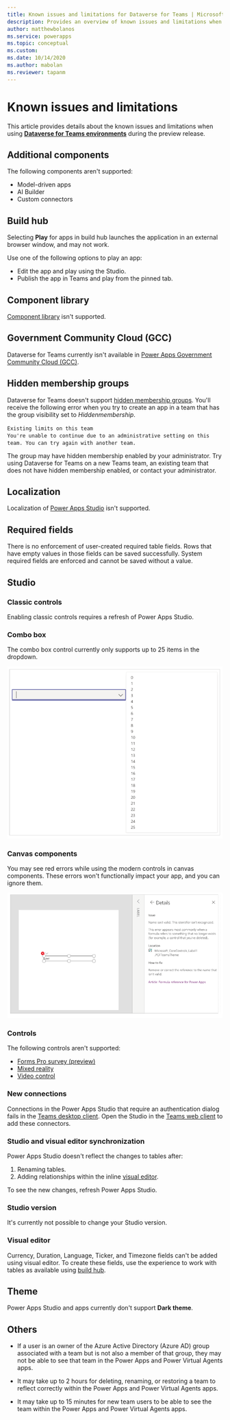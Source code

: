 ```yaml
---
title: Known issues and limitations for Dataverse for Teams | Microsoft Docs
description: Provides an overview of known issues and limitations when using Power Apps with Microsoft Teams.
author: matthewbolanos
ms.service: powerapps
ms.topic: conceptual
ms.custom: 
ms.date: 10/14/2020
ms.author: mabolan
ms.reviewer: tapanm
---
```

# Known issues and limitations

This article provides details about the known issues and limitations when using [**Dataverse for Teams environments**](/power-platform/admin/about-teams-environment) during the preview release.

## Additional components

The following components aren't supported:

- Model-driven apps
- AI Builder
- Custom connectors

## Build hub

Selecting **Play** for apps in build hub launches the application in an external browser window, and may not work.

Use one of the following options to play an app:

- Edit the app and play using the Studio.
- Publish the app in Teams and play from the pinned tab.

## Component library

[Component library](../maker/canvas-apps/component-library.md) isn't supported.

## Government Community Cloud (GCC)

Dataverse for Teams currently isn't available in [Power Apps Government Community Cloud (GCC)](/power-platform/admin/powerapps-us-government).

## Hidden membership groups

Dataverse for Teams doesn't support [hidden membership groups](https://docs.microsoft.com/graph/api/resources/group?view=graph-rest-1.0&preserve-view=true#group-visibility-options). You'll receive the following error when you try to create an app in a team that has the group visibility set to *Hiddenmembership*.

`Existing limits on this team` <br>
`You're unable to continue due to an administrative setting on this team. You can try again with another team.`

The group may have hidden membership enabled by your administrator. Try using Dataverse for Teams on a new Teams team, an existing team that does not have hidden membership enabled, or contact your administrator.

## Localization

Localization of [Power Apps Studio](understand-power-apps-studio.md) isn't supported.

## Required fields

There is no enforcement of user-created required table fields. Rows that have empty values in those fields can be saved successfully. System required fields are enforced and cannot be saved without a value.

## Studio

### Classic controls

Enabling classic controls requires a refresh of Power Apps Studio.  

### Combo box

The combo box control currently only supports up to 25 items in the dropdown.

![Combo box](media/combo-box.png "Combo box")

### Canvas components

You may see red errors while using the modern controls in canvas components. These errors won't functionally impact your app, and you can ignore them.

![Canvas components](media/canvas-components.png "Canvas components")

### Controls

The following controls aren't supported:

- [Forms Pro survey (preview)](/forms-pro/embed-survey-powerapps)
- [Mixed reality](../maker/canvas-apps/mixed-reality-overview.md)
- [Video control](../maker/canvas-apps/controls/control-audio-video.md)

### New connections

Connections in the Power Apps Studio that require an authentication dialog fails in the [Teams desktop client](https://docs.microsoft.com/microsoftteams/get-clients#desktop-client). Open the Studio in the [Teams web client](https://docs.microsoft.com/microsoftteams/get-clients#web-client) to add these connectors.

### Studio and visual editor synchronization

Power Apps Studio doesn't reflect the changes to tables after:

1. Renaming tables.
1. Adding relationships within the inline [visual editor](understand-power-apps-studio.md#visual-editor).

To see the new changes, refresh Power Apps Studio.

### Studio version

It's currently not possible to change your Studio version.

### Visual editor

Currency, Duration, Language, Ticker, and Timezone fields can't be added using visual editor. To create these fields, use the experience to work with tables as available using [build hub](create-table.md).

## Theme

Power Apps Studio and apps currently don't support **Dark theme**.

## Others

-	If a user is an owner of the Azure Active Directory (Azure AD) group associated with a team but is not also a member of that group, they may not be able to see that team in the Power Apps and Power Virtual Agents apps.

-	It may take up to 2 hours for deleting, renaming, or restoring a team to reflect correctly within the Power Apps and Power Virtual Agents apps.

-	It may take up to 15 minutes for new team users to be able to see the team within the Power Apps and Power Virtual Agents apps.

